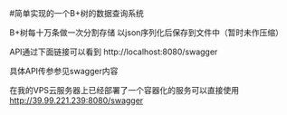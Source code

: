#简单实现的一个B+树的数据查询系统


B+树每十万条做一次分割存储
以json序列化后保存到文件中（暂时未作压缩）

API通过下面链接可以看到
http://localhost:8080/swagger

具体API传参参见swagger内容

在我的VPS云服务器上已经部署了一个容器化的服务可以直接使用
http://39.99.221.239:8080/swagger